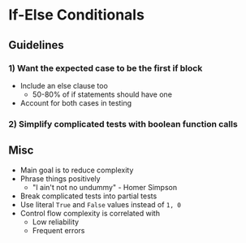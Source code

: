 # If-Else Conditionals

## Guidelines

### 1) Want the expected case to be the first if block

* Include an else clause too
  * 50-80% of if statements should have one
* Account for both cases in testing

### 2) Simplify complicated tests with boolean function calls

## Misc

* Main goal is to reduce complexity
* Phrase things positively
  * "I ain't not no undummy" - Homer Simpson
* Break complicated tests into partial tests
* Use literal `True` and `False` values instead of `1, 0`
* Control flow complexity is correlated with
  * Low reliability
  * Frequent errors
